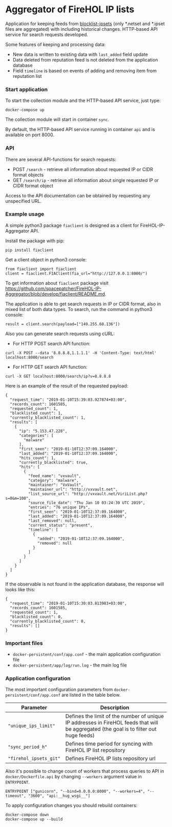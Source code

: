 # Aggregator of FireHOL IP lists

Application for keeping feeds from <a href="https://github.com/firehol/blocklist-ipsets" target="_blank">blocklist-ipsets</a> (only *.netset and *.ipset files are aggregated) with including historical changes. HTTP-based API service for search requests developed.

Some features of keeping and processing data:
* New data is written to existing data with `last_added` field update
* Data deleted from reputation feed is not deleted from the application database
* Field `timeline` is based on events of adding and removing item from reputation list

### Start application

To start the collection module and the HTTP-based API service, just type:
```
docker-compose up
```
The collection module will start in container `sync`.

By default, the HTTP-based API service running in container `api` and is available on port 8000.

### API

There are several API-functions for search requests:

* POST `/search` - retrieve all information about requested IP or CIDR format objects
* GET `/search/ip` - retrieve all information about single requested IP or CIDR format object

Access to the API documentation can be obtained by requesting any unspecified URL.

### Example usage

A simple python3 package `fiaclient` is designed as a client for FireHOL-IP-Aggregator API.

Install the package with pip:
```
pip install fiaclient
```

Get a client object in python3 console:
```
from fiaclient import fiaclient
client = fiaclient.FIAClient(fia_url="http://127.0.0.1:8000/")
```

To get information about `fiaclient` package visit https://github.com/spacepatcher/FireHOL-IP-Aggregator/blob/develop/fiaclient/README.md.

The application is able to get search requests in IP or CIDR format, also in mixed list of both data types. To search, run the command in python3 console:
```
result = client.search(payload=["149.255.60.136"])
```

Also you can generate search requests using cURL:
* For HTTP POST search API function:
```
curl -X POST --data '8.8.8.8,1.1.1.1' -H 'Content-Type: text/html' localhost:8000/search
```
* For HTTP GET search API function:
```
curl -X GET localhost:8000/search/ip?v=8.8.8.8
```

Here is an example of the result of the requested payload:
```
{
  "request_time": "2019-01-10T15:39:03.927874+03:00",
  "records_count": 1601585,
  "requested_count": 1,
  "blacklisted_count": 1,
  "currently_blacklisted_count": 1,
  "results": [
    {
      "ip": "5.153.47.228",
      "categories": [
        "malware"
      ],
      "first_seen": "2019-01-10T12:37:09.164000",
      "last_added": "2019-01-10T12:37:09.164000",
      "hits_count": 1,
      "currently_blacklisted": true,
      "hits": [
        {
          "feed_name": "vxvault",
          "category": "malware",
          "maintainer": "VxVault",
          "maintainer_url": "http://vxvault.net",
          "list_source_url": "http://vxvault.net/ViriList.php?s=0&m=100",
          "source_file_date": "Thu Jan 10 03:24:39 UTC 2019",
          "entries": "76 unique IPs",
          "first_seen": "2019-01-10T12:37:09.164000",
          "last_added": "2019-01-10T12:37:09.164000",
          "last_removed": null,
          "current_status": "present",
          "timeline": [
            {
              "added": "2019-01-10T12:37:09.164000",
              "removed": null
            }
          ]
        }
      ]
    }
  ]
}
```

If the observable is not found in the application database, the response will looks like this:
```
{
  "request_time": "2019-01-10T15:30:03.813983+03:00",
  "records_count": 1601585,
  "requested_count": 1,
  "blacklisted_count": 0,
  "currently_blacklisted_count": 0,
  "results": []
}
```

### Important files

* `docker-persistent/conf/app.conf` - the main application configuration file
* `docker-persistent/app/log/run.log` - the main log file

### Application configuration

The most important configuration parameters from `docker-persistent/conf/app.conf` are listed in the table below.

| Parameter | Description |
| ------ | ------ |
| `"unique_ips_limit"` | Defines the limit of the number of unique IP addresses in FireHOL feeds that will be aggregated (the goal is to filter out huge feeds) |
| `"sync_period_h"` | Defines time period for syncing with FireHOL IP list repository |
| `"firehol_ipsets_git"` | Defines FireHOL IP lists repository url |

Also it's possible to change count of workers that process queries to API in `docker/Dockerfile.api` by changing `--workers` argument value in `ENTRYPOINT`.
```
ENTRYPOINT ["gunicorn", "--bind=0.0.0.0:8000", "--workers=4", "--timeout", "3600", "api:__hug_wsgi__"]
```

To apply configuration changes you should rebuild containers:
```
docker-compose down
docker-compose up --build
```

